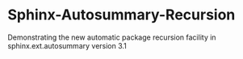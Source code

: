 # Sphinx-Autosummary-Recursion
Demonstrating the new automatic package recursion facility in sphinx.ext.autosummary version 3.1
